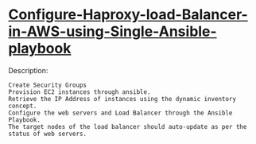# [ Configure-Haproxy-load-Balancer-in-AWS-using-Single-Ansible-playbook ](https://rohitraut3366.medium.com/deploying-web-servers-haproxy-load-balancer-on-aws-using-ansible-playbook-9ff64b8e5420)
Description:
```
Create Security Groups
Provision EC2 instances through ansible.
Retrieve the IP Address of instances using the dynamic inventory concept.
Configure the web servers and Load Balancer through the Ansible Playbook.
The target nodes of the load balancer should auto-update as per the status of web servers.
```
